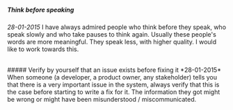 ##### Think before speaking
*28-01-2015* I have always admired people who think before they speak, who speak slowly and who take pauses to think again. Usually these people's words are more meaningful. They speak less, with higher quality. I would like to work towards this.

<br />
##### Verify by yourself that an issue exists before fixing it
*28-01-2015* When someone (a developer, a product owner, any stakeholder) tells you that there is a very important issue in the system, always verify that this is the case before starting to write a fix for it. The information they got might be wrong or might have been misunderstood / miscommunicated.
